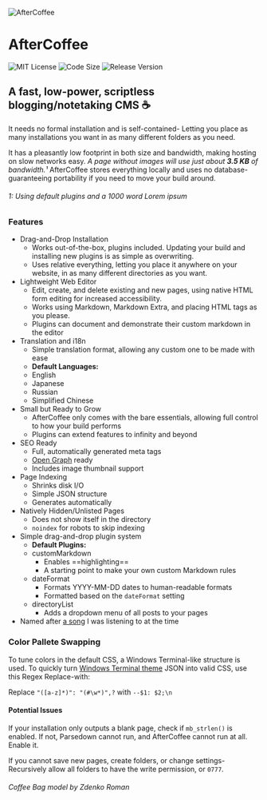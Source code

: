 ![AfterCoffee](https://wolfgang.space/assets/github/aftercoffee.png)

# AfterCoffee
![MIT License](https://img.shields.io/github/license/wolfgang-degroot/AfterCoffee) ![Code Size](https://img.shields.io/github/languages/code-size/wolfgang-degroot/AfterCoffee) ![Release Version](https://img.shields.io/github/v/release/wolfgang-degroot/AfterCoffee)
## A fast, low-power, scriptless blogging/notetaking CMS ☕
It needs no formal installation and is self-contained- Letting you place as many installations you want in as many different folders as you need.

It has a pleasantly low footprint in both size and bandwidth, making hosting on slow networks easy. *A page without images will use just about **3.5 KB** of bandwidth.¹*
AfterCoffee stores everything locally and uses no database- guaranteeing portability if you need to move your build around.

###### 1: Using default plugins and a 1000 word *Lorem ipsum*
### Features

- Drag-and-Drop Installation
  - Works out-of-the-box, plugins included. Updating your build and installing new plugins is as simple as overwriting.
  - Uses relative everything, letting you place it anywhere on your website, in as many different directories as you want.
- Lightweight Web Editor
  - Edit, create, and delete existing and new pages, using native HTML form editing for increased accessibility.
  - Works using Markdown, Markdown Extra, and placing HTML tags as you please.
  - Plugins can document and demonstrate their custom markdown in the editor
- Translation and i18n
  - Simple translation format, allowing any custom one to be made with ease
  - **Default Languages:**
  - English
  - Japanese
  - Russian
  - Simplified Chinese
- Small but Ready to Grow
  - AfterCoffee only comes with the bare essentials, allowing full control to how your build performs
  - Plugins can extend features to infinity and beyond
- SEO Ready
  - Full, automatically generated meta tags
  - [Open Graph](https://ogp.me/) ready
  - Includes image thumbnail support
- Page Indexing
  - Shrinks disk I/O
  - Simple JSON structure
  - Generates automatically
- Natively Hidden/Unlisted Pages
  - Does not show itself in the directory
  - `noindex` for robots to skip indexing
- Simple drag-and-drop plugin system
  - **Default Plugins:**
  - customMarkdown
    - Enables ==highlighting==
    - A starting point to make your own custom Markdown rules
  - dateFormat
    - Formats YYYY-MM-DD dates to human-readable formats
    - Formatted based on the `dateFormat` setting
  - directoryList
    - Adds a dropdown menu of all posts to your pages
- Named after [a song](https://open.spotify.com/track/7EaL8Zt8UAabmP6sQydgx9 "a song") I was listening to at the time

### Color Pallete Swapping
To tune colors in the default CSS, a Windows Terminal-like structure is used.
To quickly turn [Windows Terminal theme](https://windowsterminalthemes.dev) JSON into valid CSS, use this Regex Replace-with:

Replace `"([a-z]*)": "(#\w*)",?` with `--$1: $2;\n`

#### Potential Issues
If your installation only outputs a blank page, check if `mb_strlen()` is enabled.
If not, Parsedown cannot run, and AfterCoffee cannot run at all. Enable it.

If you cannot save new pages, create folders, or change settings- Recursively allow all folders to have the write permission, or `0777`.

###### *Coffee Bag model by Zdenko Roman*
